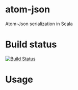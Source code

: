 # atom-json

Atom-Json serialization in Scala

# Build status 

[![Build Status](https://travis-ci.org/WegenenVerkeer/atomium.png?branch=develop)](https://travis-ci.org/WegenenVerkeer/atomium)

# Usage

